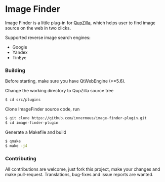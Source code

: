 # Image Finder

Image Finder is a little plug-in for [QupZilla](https://github.com/QupZilla/qupzilla), which helps user to find image source on the web in two clicks.

Supported reverse image search engines:
  - Google
  - Yandex
  - TinEye

### Building
Before starting, make sure you have QtWebEngine (>=5.6).

Change the working directory to QupZilla source tree
```sh
$ cd src/plugins
```
Clone ImageFinder source code, run
```sh
$ git clone https://github.com/innermous/image-finder-plugin.git
$ cd image-finder-plugin
```
Generate a Makefile and build
```sh
$ qmake
$ make -j4
```

### Contributing
All contributions are welcome, just fork this project, make your changes and make pull-request. 
Translations, bug-fixes and issue reports are wanted.
